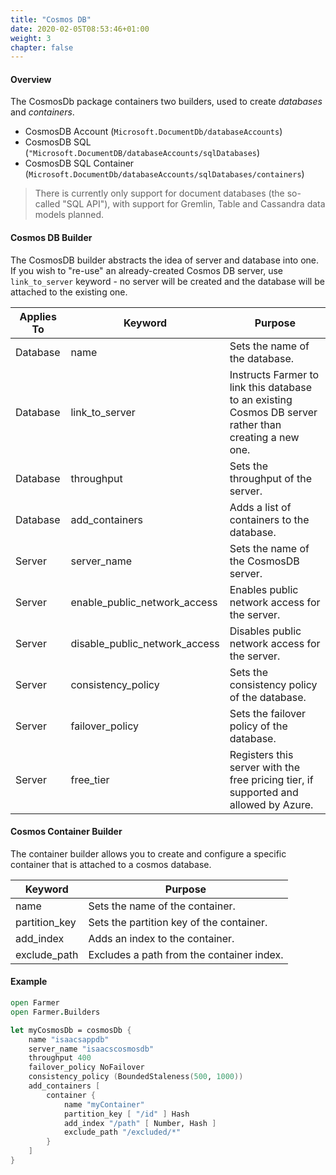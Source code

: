 ```yaml
---
title: "Cosmos DB"
date: 2020-02-05T08:53:46+01:00
weight: 3
chapter: false
---
```


#### Overview
The CosmosDb package containers two builders, used to create *databases* and *containers*.

* CosmosDB Account (`Microsoft.DocumentDb/databaseAccounts`)
* CosmosDB SQL (`"Microsoft.DocumentDB/databaseAccounts/sqlDatabases`)
* CosmosDB SQL Container (`Microsoft.DocumentDb/databaseAccounts/sqlDatabases/containers`)

> There is currently only support for document databases (the so-called "SQL API"), with support for Gremlin, Table and Cassandra data models planned.

#### Cosmos DB Builder
The CosmosDB builder abstracts the idea of server and database into one. If you wish to "re-use" an already-created Cosmos DB server, use `link_to_server` keyword - no server will be created and the database will be attached to the existing one.

| Applies To | Keyword | Purpose |
|-|-|-|
| Database | name | Sets the name of the database. |
| Database | link_to_server | Instructs Farmer to link this database to an existing Cosmos DB server rather than creating a new one. |
| Database | throughput | Sets the throughput of the server. |
| Database | add_containers | Adds a list of containers to the database. |
| Server | server_name | Sets the name of the CosmosDB server. |
| Server | enable_public_network_access | Enables public network access for the server. |
| Server | disable_public_network_access | Disables public network access for the server. |
| Server | consistency_policy | Sets the consistency policy of the database. |
| Server | failover_policy | Sets the failover policy of the database. |
| Server | free_tier | Registers this server with the free pricing tier, if supported and allowed by Azure. |

#### Cosmos Container Builder
The container builder allows you to create and configure a specific container that is attached to a cosmos database.

| Keyword | Purpose |
|-|-|
| name | Sets the name of the container. |
| partition_key | Sets the partition key of the container. |
| add_index | Adds an index to the container. |
| exclude_path | Excludes a path from the container index. |

#### Example
```fsharp
open Farmer
open Farmer.Builders

let myCosmosDb = cosmosDb {
    name "isaacsappdb"
    server_name "isaacscosmosdb"
    throughput 400
    failover_policy NoFailover
    consistency_policy (BoundedStaleness(500, 1000))
    add_containers [
        container {
            name "myContainer"
            partition_key [ "/id" ] Hash
            add_index "/path" [ Number, Hash ]
            exclude_path "/excluded/*"
        }
    ]
}
```